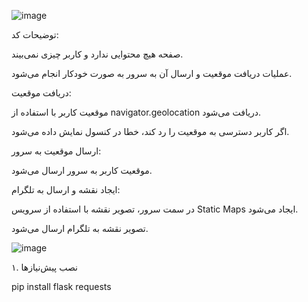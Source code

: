 ![image](https://github.com/user-attachments/assets/1e8a4003-b74b-4936-8198-69f3acade8d7)

توضیحات کد:


صفحه هیچ محتوایی ندارد و کاربر چیزی نمی‌بیند.

عملیات دریافت موقعیت و ارسال آن به سرور به صورت خودکار انجام می‌شود.

دریافت موقعیت:

موقعیت کاربر با استفاده از navigator.geolocation دریافت می‌شود.

اگر کاربر دسترسی به موقعیت را رد کند، خطا در کنسول نمایش داده می‌شود.

ارسال موقعیت به سرور:

موقعیت کاربر به سرور ارسال می‌شود.

ایجاد نقشه و ارسال به تلگرام:

در سمت سرور، تصویر نقشه با استفاده از سرویس Static Maps ایجاد می‌شود.

تصویر نقشه به تلگرام ارسال می‌شود.


![image](https://github.com/user-attachments/assets/9ac054d4-ba24-4a8c-81ba-67af95b65dfd)

۱. نصب پیش‌نیازها


pip install flask requests

